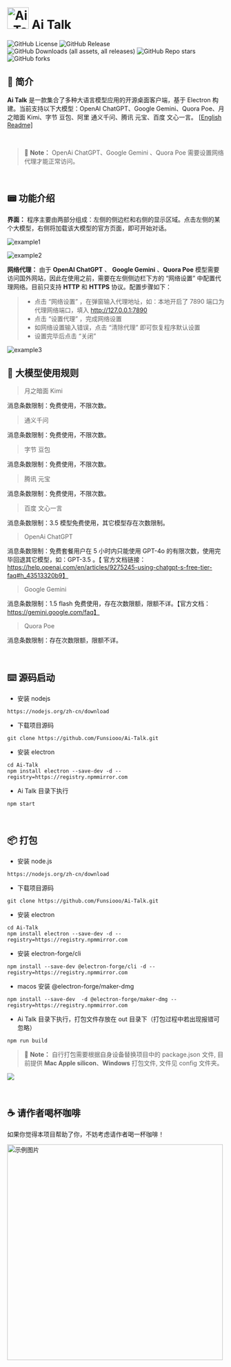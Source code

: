 # <img src="./assets/title.png" alt="Ai_Talk" style="width: 50px;"> Ai Talk


<p align="left">
  <img alt="GitHub License" src="https://img.shields.io/github/license/Funsiooo/Ai-Talk?color=%23%2067b93d">
  <img alt="GitHub Release" src="https://img.shields.io/github/v/release/Funsiooo/Ai-Talk?color=%23%2067b93d">
  <img alt="GitHub Downloads (all assets, all releases)" src="https://img.shields.io/github/downloads/Funsiooo/Ai-Talk/total">
  <img alt="GitHub Repo stars" src="https://img.shields.io/github/stars/Funsiooo/Ai-talk">
  <img alt="GitHub forks" src="https://img.shields.io/github/forks/Funsiooo/Ai-Talk">
</p>

## 📔 简介

**Ai Talk** 是一款集合了多种大语言模型应用的开源桌面客户端，基于 Electron 构建。当前支持以下大模型：OpenAI ChatGPT、Google Gemini、Quora Poe、月之暗面 Kimi、字节 豆包、阿里 通义千问、腾讯 元宝、百度 文心一言。 [[English Readme\]](https://github.com/Funsiooo/Ai-Talk/doc/README_EN.md)

<br/>

> 📑   **Note：** OpenAi ChatGPT、Google Gemini 、Quora Poe 需要设置网络代理才能正常访问。


<br/>

## 📟 功能介绍

**界面：** 程序主要由两部分组成：左侧的侧边栏和右侧的显示区域。点击左侧的某个大模型，右侧将加载该大模型的官方页面，即可开始对话。

![example1](./assets/example1.png)

![example2](./assets/example2.png)

**网络代理：** 由于 **OpenAI ChatGPT** 、 **Google Gemini** 、**Quora Poe** 模型需要访问国外网站，因此在使用之前，需要在左侧侧边栏下方的 “网络设置” 中配置代理网络。目前只支持 **HTTP** 和 **HTTPS** 协议。配置步骤如下：



> - 点击 “网络设置” ，在弹窗输入代理地址，如：本地开启了 7890 端口为代理网络端口，填入 http://127.0.0.1:7890 
> - 点击 “设置代理” ，完成网络设置
> - 如网络设置输入错误，点击 “清除代理” 即可恢复程序默认设置
> - 设置完毕后点击 “关闭” 

![example3](./assets/example3.png)


## 📸 大模型使用规则

> 月之暗面 Kimi

消息条数限制：免费使用，不限次数。



> 通义千问

消息条数限制：免费使用，不限次数。



> 字节 豆包

消息条数限制：免费使用，不限次数。



> 腾讯 元宝

消息条数限制：免费使用，不限次数。



> 百度 文心一言

消息条数限制：3.5 模型免费使用，其它模型存在次数限制。



> OpenAi ChatGPT

消息条数限制：免费套餐用户在 5 小时内只能使用 GPT-4o 的有限次数，使用完毕回退其它模型，如：GPT-3.5 。【 官方文档链接：https://help.openai.com/en/articles/9275245-using-chatgpt-s-free-tier-faq#h_43513320b9】



> Google  Gemini

消息条数限制：1.5 flash 免费使用，存在次数限额，限额不详。【官方文档：https://gemini.google.com/faq】



> Quora Poe

消息条数限制：存在次数限额，限额不详。

<br/>

## ⌨️ 源码启动

- 安装 nodejs

```
https://nodejs.org/zh-cn/download
```

- 下载项目源码

```
git clone https://github.com/Funsiooo/Ai-Talk.git
```

- 安装 electron

```
cd Ai-Talk
npm install electron --save-dev -d --registry=https://registry.npmmirror.com
```


- Ai Talk 目录下执行

```
npm start
```

<br/>


## 📦 打包

- 安装 node.js

```
https://nodejs.org/zh-cn/download
```

- 下载项目源码

```
git clone https://github.com/Funsiooo/Ai-Talk.git
```

- 安装 electron

```
cd Ai-Talk
npm install electron --save-dev -d --registry=https://registry.npmmirror.com
```



- 安装 electron-forge/cli

```
npm install --save-dev @electron-forge/cli -d --registry=https://registry.npmmirror.com
```

- macos 安装 @electron-forge/maker-dmg

```
npm install --save-dev  -d @electron-forge/maker-dmg --registry=https://registry.npmmirror.com
```

- Ai Talk 目录下执行，打包文件存放在 out 目录下（打包过程中若出现报错可忽略）

```
npm run build
```
> 📑   **Note：** 自行打包需要根据自身设备替换项目中的 package.json 文件, 目前提供 **Mac Apple silicon**、**Windows** 打包文件, 文件见 config 文件夹。

![](./assets/build.png)

<br/>

## ☕ 请作者喝杯咖啡

如果你觉得本项⽬帮助了你，不妨考虑请作者喝⼀杯咖啡！

<img src="./assets/wechat.png" alt="示例图片" style="width: 500px; float: left; ">

